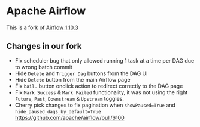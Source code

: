 <!--
Licensed to the Apache Software Foundation (ASF) under one
or more contributor license agreements.  See the NOTICE file
distributed with this work for additional information
regarding copyright ownership.  The ASF licenses this file
to you under the Apache License, Version 2.0 (the
"License"); you may not use this file except in compliance
with the License.  You may obtain a copy of the License at

  http://www.apache.org/licenses/LICENSE-2.0

Unless required by applicable law or agreed to in writing,
software distributed under the License is distributed on an
"AS IS" BASIS, WITHOUT WARRANTIES OR CONDITIONS OF ANY
KIND, either express or implied.  See the License for the
specific language governing permissions and limitations
under the License.
-->

# Apache Airflow

This is a fork of [Airflow 1.10.3](https://github.com/apache/airflow/tree/1.10.3)

## Changes in our fork

- Fix scheduler bug that only allowed running 1 task at a time per DAG due to wrong batch commit
- Hide `Delete` and `Trigger Dag` buttons from the DAG UI
- Hide `Delete` button from the main Airflow page
- Fix `bail.` button onclick action to redirect correctly to the DAG page
- Fix `Mark Success` & `Mark Failed` functionality, it was not using the right `Future`, `Past`, `Downstream` & `Upstream` toggles.
- Cherry pick changes to fix pagination when `showPaused=True` and `hide_paused_dags_by_default=True` https://github.com/apache/airflow/pull/6100
